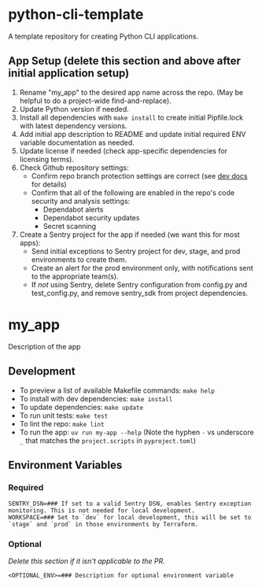 # python-cli-template

A template repository for creating Python CLI applications.

## App Setup (delete this section and above after initial application setup)

1. Rename "my_app" to the desired app name across the repo. (May be helpful to do a project-wide find-and-replace).
2. Update Python version if needed.
3. Install all dependencies with `make install`  to create initial Pipfile.lock with latest dependency versions.
4. Add initial app description to README and update initial required ENV variable documentation as needed.
5. Update license if needed (check app-specific dependencies for licensing terms).
6. Check Github repository settings:
   - Confirm repo branch protection settings are correct (see [dev docs](https://mitlibraries.github.io/guides/basics/github.html) for details)
   - Confirm that all of the following are enabled in the repo's code security and analysis settings:
      - Dependabot alerts
      - Dependabot security updates
      - Secret scanning
7. Create a Sentry project for the app if needed (we want this for most apps):
   - Send initial exceptions to Sentry project for dev, stage, and prod environments to create them.
   - Create an alert for the prod environment only, with notifications sent to the appropriate team(s).
   - If *not* using Sentry, delete Sentry configuration from config.py and test_config.py, and remove sentry_sdk from project dependencies.

# my_app

Description of the app

## Development

- To preview a list of available Makefile commands: `make help`
- To install with dev dependencies: `make install`
- To update dependencies: `make update`
- To run unit tests: `make test`
- To lint the repo: `make lint`
- To run the app: `uv run my-app --help` (Note the hyphen `-` vs underscore `_` that matches the `project.scripts` in `pyproject.toml`)

## Environment Variables

### Required

```shell
SENTRY_DSN=### If set to a valid Sentry DSN, enables Sentry exception monitoring. This is not needed for local development.
WORKSPACE=### Set to `dev` for local development, this will be set to `stage` and `prod` in those environments by Terraform.
```

### Optional

_Delete this section if it isn't applicable to the PR._

```shell
<OPTIONAL_ENV>=### Description for optional environment variable
```




